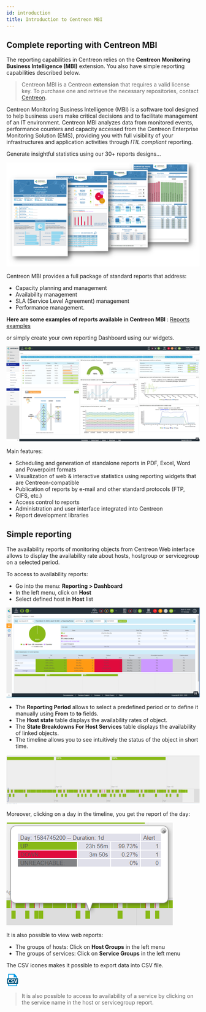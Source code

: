 ```yaml
---
id: introduction
title: Introduction to Centreon MBI
---
```


## Complete reporting with Centreon MBI

The reporting capabilities in Centreon relies on the **Centreon Monitoring Business Intelligence (MBI)** extension.
You also have simple reporting capabilities described below.

> Centreon MBI is a Centreon **extension** that requires a valid license key. To
> purchase one and retrieve the necessary repositories, contact
> [Centreon](mailto:sales@centreon.com).

Centreon Monitoring Business Intelligence (MBI) is a software tool
designed to help business users make critical decisions and to
facilitate management of an IT environment. Centreon MBI analyzes data
from monitored events, performance counters and capacity accessed from
the Centreon Enterprise Monitoring Solution (EMS), providing you with
full visibility of your infrastructures and application activities
through *ITIL compliant* reporting.


Generate insightful statistics using our 30+ reports designs\...

![image](../assets/reporting/first_page.png)

Centreon MBI provides a full package of standard reports that address:

-   Capacity planning and management
-   Availability management
-   SLA (Service Level Agreement) management
-   Performance management.

**Here are some examples of reports available in Centreon MBI** : [Reports examples](../assets/reporting/Centreon-MBI-Samples-of-Reports.pdf)

or simply create your own reporting Dashboard using our widgets.

![image](../assets/reporting/dashboard.png)

Main features:

-   Scheduling and generation of standalone reports in PDF, Excel, Word
and Powerpoint formats
-   Visualization of web & interactive statistics using reporting
widgets that are Centreon-compatible
-   Publication of reports by e-mail and other standard protocols (FTP,
CIFS, etc.)
-   Access control to reports
-   Administration and user interface integrated into Centreon
-   Report development libraries

## Simple reporting

The availability reports of monitoring objects from Centreon Web interface allows
to display the availability rate about hosts, hostgroup or servicegroup on a selected period.

To access to availability reports:

- Go into the menu: **Reporting > Dashboard**
- In the left menu, click on **Host**
- Select defined host in **Host** list

![image](../assets/reporting/os-reporting/os-host-reporting.png)

- The **Reporting Period** allows to select a predefined period or to define it manually using **From** to **to** fields.
- The **Host state** table displays the availability rates of object.
- The **State Breakdowns For Host Services** table displays the availability of linked objects.
- The timeline allows you to see intuitively the status of the object in short time.

![image](../assets/reporting/os-reporting/os-host-timeline.png)

Moreover, clicking on a day in the timeline, you get the report of the day:

![image](../assets/reporting/os-reporting/os-host-tooltip.png)

It is also possible to view web reports:

* The groups of hosts: Click on **Host Groups** in the left menu
* The groups of services: Click on **Service Groups** in the left menu

The CSV icones makes it possible to export data into CSV file.

![image](../assets/reporting/os-reporting/os-csv.png)

> It is also possible to access to availability of a service by clicking on the service name in the host or servicegroup report.